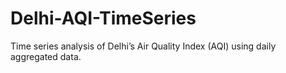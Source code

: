# Delhi-AQI-TimeSeries
Time series analysis of Delhi’s Air Quality Index (AQI) using daily aggregated data.
